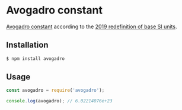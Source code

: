 # Avogadro constant

[Avogadro constant](https://en.wikipedia.org/wiki/Avogadro_constant) according to the [2019 redefinition of base SI units](https://en.wikipedia.org/wiki/2019_redefinition_of_SI_base_units).  

## Installation

```js
$ npm install avogadro
```

## Usage

```js
const avogadro = require('avogadro');

console.log(avogadro); // 6.02214076e+23
```
